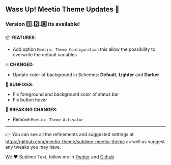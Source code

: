 ## Wass Up! Meetio Theme Updates 🎁

### Version 1️⃣.2️⃣.0️⃣ its available!

📦 **FEATURES**:

* Add option `Meetio: Theme Configuration`  this allow the possibility to overwrite the default variables

🔥 **CHANGED**:

* Update color of background in Schemes: **Default**, **Lighter** and  **Darker**

🐛 **BUGFIXES**:

* Fix foreground and background color of status bar
* Fix button hover

🧨 **BREAKING CHANGES**:

* Remove `Meetio: Theme Activator`

---

👉 You can see all the refinements and suggested settings at https://github.com/meetio-theme/sublime-meetio-theme
as well as suggest any tweaks you may have.

We ♥️ Sublime Text, follow me in [Twitter](https://twitter.com/mauroreisviera) and
[Github](https://github.com/mauroreisvieira/)

